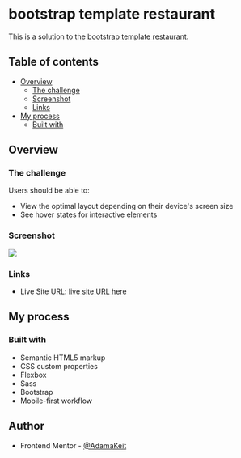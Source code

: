 # bootstrap template restaurant

This is a solution to the [bootstrap template restaurant](https://adamakeit.github.io/bootstrap-template-restaurant/).

## Table of contents

- [Overview](#overview)
  - [The challenge](#the-challenge)
  - [Screenshot](#screenshot)
  - [Links](#links)
- [My process](#my-process)
  - [Built with](#built-with)

## Overview

### The challenge

Users should be able to:

- View the optimal layout depending on their device's screen size
- See hover states for interactive elements

### Screenshot

![](./Screenshot.png)

### Links

- Live Site URL: [ live site URL here](https://adamakeit.github.io/bootstrap-template-restaurant/)

## My process

### Built with

- Semantic HTML5 markup
- CSS custom properties
- Flexbox
- Sass
- Bootstrap
- Mobile-first workflow

## Author

- Frontend Mentor - [@AdamaKeit](https://www.frontendmentor.io/profile/AdamaKeit)
